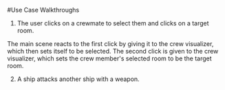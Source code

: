 #Use Case Walkthroughs
1. The user clicks on a crewmate to select them and clicks on a target room.

The main scene reacts to the first click by giving it to the crew visualizer, 
which then sets itself to be selected. The second click is given to the crew
visualizer, which sets the crew member's selected room to be the target room.

2. A ship attacks another ship with a weapon.